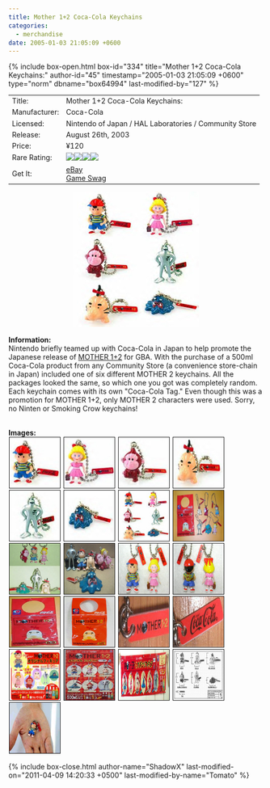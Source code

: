 ```yaml
---
title: Mother 1+2 Coca-Cola Keychains
categories:
  - merchandise
date: 2005-01-03 21:05:09 +0600
---
```

{% include box-open.html box-id="334" title="Mother 1+2 Coca-Cola Keychains:" author-id="45" timestamp="2005-01-03 21:05:09 +0600" type="norm" dbname="box64994" last-modified-by="127" %}
<div class="gameinfo">
	<table>
		<tr>
			<td class="label">Title:</td>
			<td>Mother 1+2 Coca-Cola Keychains:</td>
		</tr>
		<tr>
			<td class="label">Manufacturer:</td>
			<td>Coca-Cola</td>
		</tr>
		<tr>
			<td class="label">Licensed:</td>
			<td>Nintendo of Japan / HAL Laboratories / Community Store</td>
		</tr>
		<tr>
			<td class="label">Release:</td>
			<td>August 26th, 2003</td>
		</tr>
		<tr>
			<td class="label">Price:</td>
			<td>¥120</td>
		</tr>
		<tr>
			<td class="label">Rare Rating:</td>
			<td><img src="http://starmen.net/merchandise/images/ness_icon.gif" /><img src="http://starmen.net/merchandise/images/ness_icon.gif" /><img src="http://starmen.net/merchandise/images/ness_icon.gif" /><img src="http://starmen.net/merchandise/images/ness_icon.gif" /></td>
		</tr>
		<tr>
			<td class="label">Get It:</td>
			<td><a href="http://www.ebay.com">eBay</a>
                        <br /><a href="http://gameswag.com/view/mother-12-coca-cola-keychains/">Game Swag</a></td>
		</tr>
	</table>
</div>

<p>
	<center>
	<img src="/merchandise/images/m12cck_title.jpg" border="0" title="Mother 1+2 Coca-Cola Keychains:" />
	</center>
</p>

<b>Information:</b>
	<br />
	Nintendo briefly teamed up with Coca-Cola in Japan to help promote the Japanese release of <a href="http://starmen.net/merchandise/games/mother12.php">MOTHER 1+2</a> for GBA. 
	With the purchase of a 500ml Coca-Cola product from any Community Store (a convenience store-chain in Japan) included 
	one of six different MOTHER 2 keychains. All the packages looked the same, so which one you got was completely random. Each keychain comes with its own "Coca-Cola Tag." Even though this was a 
	promotion for MOTHER 1+2, only MOTHER 2 characters were used. Sorry, no Ninten or Smoking Crow keychains!
<br /><br />

<b>Images:</b>
	<br /><a href="/merchandise/images/m12cck_ness.jpg" ><img src="/merchandise/images/m12cck_ness.jpg" title="Ness" border="1" width="100" height="100" hspace="1" /></a>
<a href="/merchandise/images/m12cck_paula.jpg" ><img src="/merchandise/images/m12cck_paula.jpg" title="Paula" border="1" width="100" height="100" hspace="1" /></a>
<a href="/merchandise/images/m12cck_bmonkey.jpg" ><img src="/merchandise/images/m12cck_bmonkey.jpg" title="Bubble Monkey" border="1" width="100" height="100" hspace="1" /></a>
<a href="/merchandise/images/m12cck_mrsaturn.jpg" ><img src="/merchandise/images/m12cck_mrsaturn.jpg" title="Mr. Saturn" border="1" width="100" height="100" hspace="1" /></a>
<a href="/merchandise/images/m12cck_starman.jpg" ><img src="/merchandise/images/m12cck_starman.jpg" title="Starman" border="1" width="100" height="100" hspace="1" /></a>
<a href="/merchandise/images/m12cck_mbelch.jpg" ><img src="/merchandise/images/m12cck_mbelch.jpg" title="Master Belch" border="1" width="100" height="100" hspace="1" /></a>
<a href="/merchandise/images/m12cck_all1.jpg" ><img src="/merchandise/images/m12cck_all1.jpg" title="All 6" border="1" width="100" height="100" hspace="1" /></a>
<a href="/merchandise/images/m12cck_all2.jpg" ><img src="/merchandise/images/m12cck_all2.jpg" title="All 6" border="1" width="100" height="100" hspace="1" /></a>
<a href="/merchandise/images/m12cck_all3.jpg" ><img src="/merchandise/images/m12cck_all3.jpg" title="All 6" border="1" width="100" height="100" hspace="1" /></a>
<a href="/merchandise/images/m12cck_all4.jpg" ><img src="/merchandise/images/m12cck_all4.jpg" title="All 6" border="1" width="100" height="100" hspace="1" /></a>
<a href="/merchandise/images/m12cck_ness_paula_front.jpg" ><img src="/merchandise/images/m12cck_ness_paula_front.jpg" title="Ness & Paula (Detailed Front)" border="1" width="100" height="100" hspace="1" /></a>
<a href="/merchandise/images/m12cck_ness_paula_back.jpg" ><img src="/merchandise/images/m12cck_ness_paula_back.jpg" title="Ness & Paula (Detailed Back)" border="1" width="100" height="100" hspace="1" /></a>
<a href="/merchandise/images/m12cck_package.jpg" ><img src="/merchandise/images/m12cck_package.jpg" title="Package" border="1" width="100" height="100" hspace="1" /></a>
<a href="/merchandise/images/m12cck_package2.jpg" ><img src="/merchandise/images/m12cck_package2.jpg" title="Package" border="1" width="100" height="100" hspace="1" /></a>
<a href="/merchandise/images/m12cck_tag1.jpg" ><img src="/merchandise/images/m12cck_tag1.jpg" title="Tag (Front)" border="1" width="100" height="100" hspace="1" /></a>
<a href="/merchandise/images/m12cck_tag2.jpg" ><img src="/merchandise/images/m12cck_tag2.jpg" title="Tag (Back)" border="1" width="100" height="100" hspace="1" /></a>
<a href="/merchandise/images/m12cck_ad.jpg" ><img src="/merchandise/images/m12cck_ad.jpg" title="Advertisment" border="1" width="100" height="100" hspace="1" /></a>
<a href="/merchandise/images/m12cck_poster.jpg" ><img src="/merchandise/images/m12cck_poster.jpg" title="Poster" border="1" width="100" height="100" hspace="1" /></a>
<a href="/merchandise/images/m12cck_banner.jpg" ><img src="/merchandise/images/m12cck_banner.jpg" title="Banner" border="1" width="100" height="100" hspace="1" /></a>
<a href="/merchandise/images/m12cck_sizechart.jpg" ><img src="/merchandise/images/m12cck_sizechart.jpg" title="Size Chart" border="1" width="100" height="100" hspace="1" /></a>
<a href="/merchandise/images/m12cck_sizehand.jpg" ><img src="/merchandise/images/m12cck_sizehand.jpg" title="Size By Hand" border="1" width="100" height="100" hspace="1" /></a>

{% include box-close.html author-name="ShadowX" last-modified-on="2011-04-09 14:20:33 +0500" last-modified-by-name="Tomato" %}
